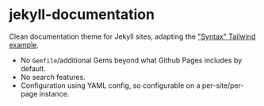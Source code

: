# jekyll-documentation

Clean documentation theme for Jekyll sites, adapting the ["Syntax" Tailwind example](https://syntax.tailwindui.com/).

- No `Gemfile`/additional Gems beyond what Github Pages includes by default.
- No search features.
- Configuration using YAML config, so configurable on a per-site/per-page instance.
